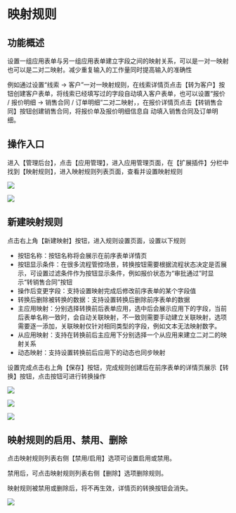 # 映射规则

## 功能概述
设置一组应用表单与另一组应用表单建立字段之间的映射关系，可以是一对一映射也可以是二对二映射。减少重复输入的工作量同时提高输入的准确性

例如通过设置“线索 → 客户”一对一映射规则，在线索详情页点击【转为客户】按钮创建客户表单，将线索已经填写过的字段自动填入客户表单，也可以设置“报价 / 报价明细 → 销售合同 / 订单明细”二对二映射，，在报价详情页点击【转销售合同】按钮创建销售合同，将报价单及报价明细信息自
动填入销售合同及订单明细。

## 操作入口
进入【管理后台】，点击【应用管理】，进入应用管理页面，在【扩展插件】分栏中找到【映射规则】，进入映射规则列表页面，查看并设置映射规则

![](//swstatic.saleswork.cn/docs/usermanual/admin-guide-114.png)

![](//swstatic.saleswork.cn/docs/usermanual/admin-guide-115.png)


## 新建映射规则
点击右上角【新建映射】按钮，进入规则设置页面，设置以下规则
- 按钮名称：按钮名称将会展示在前序表单详情页
- 按钮显示条件：在很多流程管控场景，转换按钮需要根据流程状态决定是否展示，可设置过滤条件作为按钮显示条件，例如报价状态为“审批通过”时显示“转销售合同”按钮
- 操作后变更字段：支持设置映射完成后修改前序表单的某个字段值
- 转换后删除被转换的数据：支持设置转换后删除前序表单的数据
- 主应用映射：分别选择转换前后表单应用，选中后会展示应用下的字段，当前后表单名称一致时，会自动关联映射，不一致则需要手动建立关联映射，选项需要逐一添加，关联映射仅针对相同类型的字段，例如文本无法映射数字。
- 从应用映射：支持在转换前后主应用下分别选择一个从应用来建立二对二的映射关系
- 动态映射：支持设置转换前后应用下的动态也同步映射

设置完成点击右上角【保存】按钮，完成规则创建后在前序表单的详情页展示【转换】按钮，点击按钮可进行转换操作

![](//swstatic.saleswork.cn/docs/usermanual/admin-guide-116.png)

![](//swstatic.saleswork.cn/docs/usermanual/admin-guide-117.png)

![](//swstatic.saleswork.cn/docs/usermanual/admin-guide-118.png)

## 映射规则的启用、禁用、删除
点击映射规则列表右侧【禁用/启用】选项可设置启用或禁用。

禁用后，可点击映射规则列表右侧【删除】选项删除规则。

映射规则被禁用或删除后，将不再生效，详情页的转换按钮会消失。

![](//swstatic.saleswork.cn/docs/usermanual/admin-guide-119.png)
